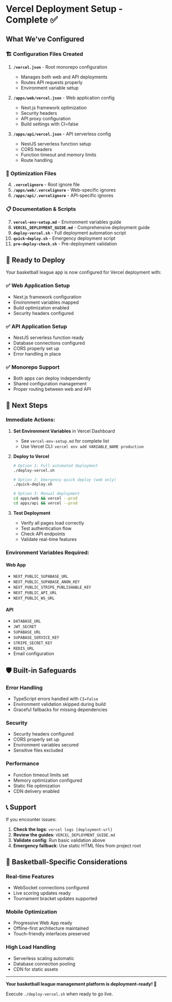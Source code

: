 # Vercel Deployment Setup - Complete ✅

## What We've Configured

### 🏗️ Configuration Files Created

1. **`/vercel.json`** - Root monorepo configuration
   - Manages both web and API deployments
   - Routes API requests properly
   - Environment variable setup

2. **`/apps/web/vercel.json`** - Web application config
   - Next.js framework optimization
   - Security headers
   - API proxy configuration
   - Build settings with CI=false

3. **`/apps/api/vercel.json`** - API serverless config
   - NestJS serverless function setup
   - CORS headers
   - Function timeout and memory limits
   - Route handling

### 🚫 Optimization Files

4. **`.vercelignore`** - Root ignore file
5. **`/apps/web/.vercelignore`** - Web-specific ignores
6. **`/apps/api/.vercelignore`** - API-specific ignores

### 📋 Documentation & Scripts

7. **`vercel-env-setup.md`** - Environment variables guide
8. **`VERCEL_DEPLOYMENT_GUIDE.md`** - Comprehensive deployment guide
9. **`deploy-vercel.sh`** - Full deployment automation script
10. **`quick-deploy.sh`** - Emergency deployment script
11. **`pre-deploy-check.sh`** - Pre-deployment validation

## 🚀 Ready to Deploy

Your basketball league app is now configured for Vercel deployment with:

### ✅ Web Application Setup
- Next.js framework configuration
- Environment variables mapped
- Build optimization enabled
- Security headers configured

### ✅ API Application Setup
- NestJS serverless function ready
- Database connections configured
- CORS properly set up
- Error handling in place

### ✅ Monorepo Support
- Both apps can deploy independently
- Shared configuration management
- Proper routing between web and API

## 🎯 Next Steps

### Immediate Actions:
1. **Set Environment Variables** in Vercel Dashboard
   - See `vercel-env-setup.md` for complete list
   - Use Vercel CLI: `vercel env add VARIABLE_NAME production`

2. **Deploy to Vercel**
   ```bash
   # Option 1: Full automated deployment
   ./deploy-vercel.sh
   
   # Option 2: Emergency quick deploy (web only)
   ./quick-deploy.sh
   
   # Option 3: Manual deployment
   cd apps/web && vercel --prod
   cd apps/api && vercel --prod
   ```

3. **Test Deployment**
   - Verify all pages load correctly
   - Test authentication flow
   - Check API endpoints
   - Validate real-time features

### Environment Variables Required:

#### Web App
- `NEXT_PUBLIC_SUPABASE_URL`
- `NEXT_PUBLIC_SUPABASE_ANON_KEY`
- `NEXT_PUBLIC_STRIPE_PUBLISHABLE_KEY`
- `NEXT_PUBLIC_API_URL`
- `NEXT_PUBLIC_WS_URL`

#### API
- `DATABASE_URL`
- `JWT_SECRET`
- `SUPABASE_URL`
- `SUPABASE_SERVICE_KEY`
- `STRIPE_SECRET_KEY`
- `REDIS_URL`
- Email configuration

## 🛡️ Built-in Safeguards

### Error Handling
- TypeScript errors handled with `CI=false`
- Environment validation skipped during build
- Graceful fallbacks for missing dependencies

### Security
- Security headers configured
- CORS properly set up
- Environment variables secured
- Sensitive files excluded

### Performance
- Function timeout limits set
- Memory optimization configured
- Static file optimization
- CDN delivery enabled

## 📞 Support

If you encounter issues:

1. **Check the logs**: `vercel logs [deployment-url]`
2. **Review the guides**: `VERCEL_DEPLOYMENT_GUIDE.md`
3. **Validate config**: Run basic validation above
4. **Emergency fallback**: Use static HTML files from project root

## 🏀 Basketball-Specific Considerations

### Real-time Features
- WebSocket connections configured
- Live scoring updates ready
- Tournament bracket updates supported

### Mobile Optimization
- Progressive Web App ready
- Offline-first architecture maintained
- Touch-friendly interfaces preserved

### High Load Handling
- Serverless scaling automatic
- Database connection pooling
- CDN for static assets

---

**Your basketball league management platform is deployment-ready! 🎉**

Execute `./deploy-vercel.sh` when ready to go live.